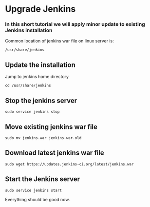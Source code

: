 # Upgrade Jenkins

### In this short tutorial we will apply minor update to existing Jenkins installation 

Common location of jenkins war file on linux server is:

```
/usr/share/jenkins
```
## Update the installation

Jump to jenkins home directory
```
cd /usr/share/jenkins
```
## Stop the jenkins server

```
sudo service jenkins stop
```

## Move existing jenkins war file

```
sudo mv jenkins.war jenkins.war.old
```

## Download latest jenkins war file

```
sudo wget https://updates.jenkins-ci.org/latest/jenkins.war
```

## Start the Jenkins server

```
sudo service jenkins start
```

Everything should be good now.
